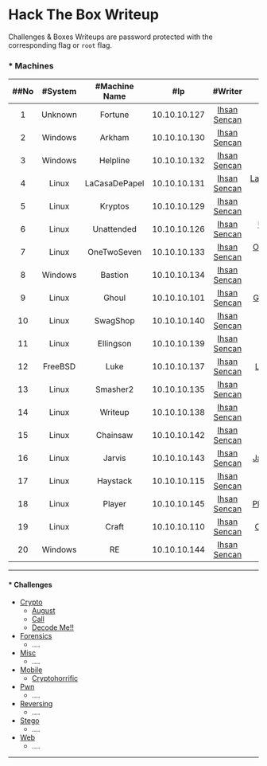 # Hack The Box Writeup

Challenges & Boxes Writeups are password protected with the corresponding flag or ```root``` flag.

### * Machines
|##No|#System|#Machine Name|#Ip|#Writer|#Writeup Download|#Points|
|:------:|:------:|:------:|:------:|:------:|:------:|:------:|
|1|Unknown|Fortune|10.10.10.127|[Ihsan Sencan](https://www.hackthebox.eu/profile/100992)|[Fortune Writeup](#)|+50|
|2|Windows|Arkham|10.10.10.130|[Ihsan Sencan](https://www.hackthebox.eu/profile/100992)|[Arkham Writeup](#)|+30|
|3|Windows|Helpline|10.10.10.132|[Ihsan Sencan](https://www.hackthebox.eu/profile/100992)|[Helpline Writeup](#)|+40|
|4|Linux|LaCasaDePapel|10.10.10.131|[Ihsan Sencan](https://www.hackthebox.eu/profile/100992)|[LaCasaDePapel Writeup](#)|+20|
|5|Linux|Kryptos|10.10.10.129|[Ihsan Sencan](https://www.hackthebox.eu/profile/100992)|[Kryptos Writeup](#)|+50|
|6|Linux|Unattended|10.10.10.126|[Ihsan Sencan](https://www.hackthebox.eu/profile/100992)|[Unattended Writeup](#)|+30|
|7|Linux|OneTwoSeven|10.10.10.133|[Ihsan Sencan](https://www.hackthebox.eu/profile/100992)|[OneTwoSeven Writeup](#)|+40|
|8|Windows|Bastion|10.10.10.134|[Ihsan Sencan](https://www.hackthebox.eu/profile/100992)|[Bastion Writeup](#)|+20|
|9|Linux|Ghoul|10.10.10.101|[Ihsan Sencan](https://www.hackthebox.eu/profile/100992)|[Ghoul Writeup](#)|+40|
|10|Linux|SwagShop|10.10.10.140|[Ihsan Sencan](https://www.hackthebox.eu/profile/100992)|[SwagShop Writeup](#)|+20|
|11|Linux|Ellingson|10.10.10.139|[Ihsan Sencan](https://www.hackthebox.eu/profile/100992)|[Ellingson Writeup](#)|+40|
|12|FreeBSD|Luke|10.10.10.137|[Ihsan Sencan](https://www.hackthebox.eu/profile/100992)|[Luke Writeup](#)|+30|
|13|Linux|Smasher2|10.10.10.135|[Ihsan Sencan](https://www.hackthebox.eu/profile/100992)|[Smasher2 Writeup](#)|+50|
|14|Linux|Writeup|10.10.10.138|[Ihsan Sencan](https://www.hackthebox.eu/profile/100992)|[Writeup Writeup](#)|+20|
|15|Linux|Chainsaw|10.10.10.142|[Ihsan Sencan](https://www.hackthebox.eu/profile/100992)|[Chainsaw Writeup](#)|+40|
|16|Linux|Jarvis|10.10.10.143|[Ihsan Sencan](https://www.hackthebox.eu/profile/100992)|[Jarvis Writeup](#)|+30|
|17|Linux|Haystack|10.10.10.115|[Ihsan Sencan](https://www.hackthebox.eu/profile/100992)|[Haystack Writeup](#)|+20|
|18|Linux|Player|10.10.10.145|[Ihsan Sencan](https://www.hackthebox.eu/profile/100992)|[Player Writeup](#)|+40|
|19|Linux|Craft|10.10.10.110|[Ihsan Sencan](https://www.hackthebox.eu/profile/100992)|[Craft Writeup](#)|+30|
|20|Windows|RE|10.10.10.144|[Ihsan Sencan](https://www.hackthebox.eu/profile/100992)|[RE Writeup](#)|+40|

------------

#### * Challenges
  * [Crypto](https://github.com/ihsansencan/HackTheBox/tree/master/Challenges/Crypto)
    * [August](https://github.com/ihsansencan/HackTheBox/raw/master/Challenges/Crypto/August_IhsanSencan.pdf)
    * [Call](https://github.com/ihsansencan/HackTheBox/raw/master/Challenges/Crypto/Call_IhsanSencan.pdf)
    * [Decode Me!!](https://github.com/ihsansencan/HackTheBox/raw/master/Challenges/Crypto/Decode_Me_IhsanSencan.pdf)
  * [Forensics](https://github.com/ihsansencan/HackTheBox/tree/master/Challenges/Forensics)
    * ....
  * [Misc](https://github.com/ihsansencan/HackTheBox/tree/master/Challenges/Misc)
    * ....
  * [Mobile](https://github.com/ihsansencan/HackTheBox/tree/master/Challenges/Mobile)
    * [Cryptohorrific](https://github.com/ihsansencan/HackTheBox/raw/master/Challenges/Mobile/Cryptohorrific_IhsanSencan.pdf)
  * [Pwn](https://github.com/ihsansencan/HackTheBox/tree/master/Challenges/Pwn)
    * ....
  * [Reversing](https://github.com/ihsansencan/HackTheBox/tree/master/Challenges/Reversing)
    * ....
  * [Stego](https://github.com/ihsansencan/HackTheBox/tree/master/Challenges/Stego)
    * ....
  * [Web](https://github.com/ihsansencan/HackTheBox/tree/master/Challenges/Web)
    * ....
------------

